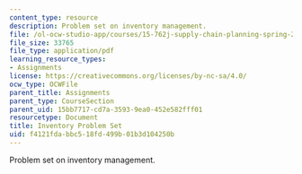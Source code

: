 ```yaml
---
content_type: resource
description: Problem set on inventory management.
file: /ol-ocw-studio-app/courses/15-762j-supply-chain-planning-spring-2011/f4121fdabbc518fd499b01b3d104250b_MIT15_762JS11_assn01.pdf
file_size: 33765
file_type: application/pdf
learning_resource_types:
- Assignments
license: https://creativecommons.org/licenses/by-nc-sa/4.0/
ocw_type: OCWFile
parent_title: Assignments
parent_type: CourseSection
parent_uid: 15bb7717-cd7a-3593-9ea0-452e582fff01
resourcetype: Document
title: Inventory Problem Set
uid: f4121fda-bbc5-18fd-499b-01b3d104250b
---
```

Problem set on inventory management.